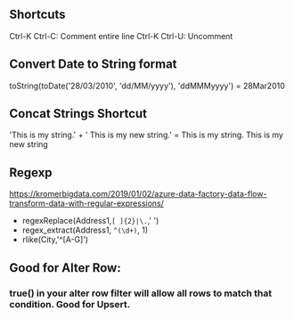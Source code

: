 ## Shortcuts

Ctrl-K Ctrl-C: Comment entire line
Ctrl-K Ctrl-U: Uncomment


## Convert Date to String format

toString(toDate('28/03/2010', 'dd/MM/yyyy'), 'ddMMMyyyy')
= 28Mar2010


## Concat Strings Shortcut

'This is my string.' + ' This is my new string.'
= This is my string. This is my new string


## Regexp

https://kromerbigdata.com/2019/01/02/azure-data-factory-data-flow-transform-data-with-regular-expressions/

* regexReplace(Address1,`[ ]{2}|\.`,' ')
* regex_extract(Address1, `^(\d+)`, 1)
* rlike(City,'^[A-G]')

## Good for Alter Row:

### true() in your alter row filter will allow all rows to match that condition. Good for Upsert.
